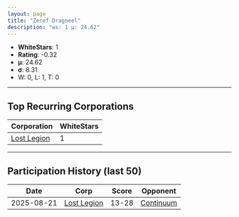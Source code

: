 ```yaml
---
layout: page
title: "Zeref Dragneel"
description: "ws: 1 μ: 24.62"
---
```

- **WhiteStars**: 1
- **Rating**: -0.32
- **μ**: 24.62  
- **σ**: 8.31
- W: 0, L: 1, T: 0

---

## Top Recurring Corporations

| Corporation | WhiteStars |
| --- | --- |
| [Lost Legion](https://ws.tsl.rocks/corp/451b249473bf36e9f688ffd82a5955f04fc586b1dc545ff81277a4d73af47623/) | 1 |

---

## Participation History (last 50)

| Date | Corp | Score | Opponent |
| --- | --- | --- | --- |
| 2025-08-21 | [Lost Legion](https://ws.tsl.rocks/corp/451b249473bf36e9f688ffd82a5955f04fc586b1dc545ff81277a4d73af47623/) | 13-28 | [Continuum](https://ws.tsl.rocks/corp/ea5fb17c8fcf67a15bd5a194549206adba2279a79973a34bcfd0abb1e3cf9107/) |